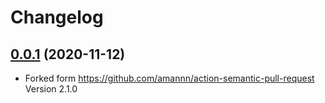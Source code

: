 # Changelog

## [0.0.1](https://github.com/amannn/action-semantic-pull-request) (2020-11-12)

* Forked form https://github.com/amannn/action-semantic-pull-request Version 2.1.0
